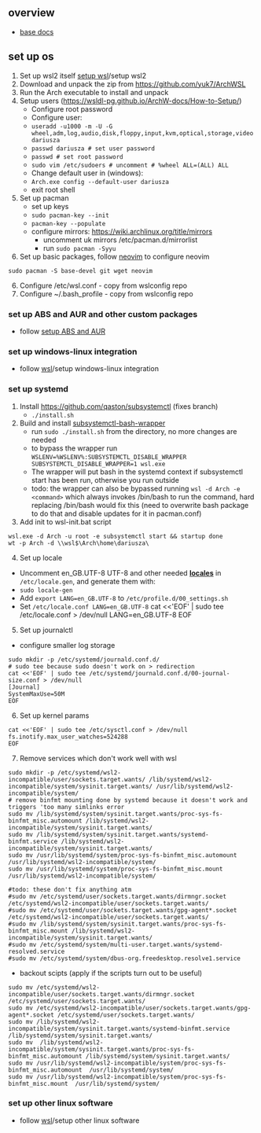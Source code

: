 ## overview

* [base docs](https://wsldl-pg.github.io/ArchW-docs/How-to-Setup/)

## set up os

1. Set up wsl2 itself [setup wsl](./wsl.md)/setup wsl2
1. Download and unpack the zip from <https://github.com/yuk7/ArchWSL>
2. Run the Arch executable to install and unpack
3. Setup users (https://wsldl-pg.github.io/ArchW-docs/How-to-Setup/)
     * Configure root password
     * Configure user: 
     * `useradd -u1000 -m -U -G wheel,adm,log,audio,disk,floppy,input,kvm,optical,storage,video dariusza`
     * `passwd dariusza # set user password`
     * `passwd # set root password`
     * `sudo vim /etc/sudoers # uncomment # %wheel ALL=(ALL) ALL`
     * Change default user in (windows):
     * `Arch.exe config --default-user dariusza`
     * exit root shell
4. Set up pacman
    * set up keys
     * `sudo pacman-key --init`
     * `pacman-key --populate`
    * configure mirrors: <https://wiki.archlinux.org/title/mirrors>
        * uncomment uk mirrors /etc/pacman.d/mirrorlist
        * run `sudo pacman -Syyu`
5. Set up basic packages, follow [neovim](../tools/neovim.md) to configure neovim
```
sudo pacman -S base-devel git wget neovim
```
6. Configure /etc/wsl.conf - copy from wslconfig repo
7. Configure ~/.bash_profile - copy from wslconfig repo


### set up ABS and AUR and other custom packages

- follow [setup ABS and AUR](../linux/arch_custom_packages.md)

### set up windows-linux integration

- follow [wsl](./wsl.md)/setup windows-linux integration

### set up systemd

1. Install https://github.com/qaston/subsystemctl (fixes branch)
    * `./install.sh`
2. Build and install [subsystemctl-bash-wrapper](https://github.com/QAston/wslconfig/tree/master/bin/subsystemctl-redir)
    * run `sudo ./install.sh` from the directory, no more changes are needed
    * to bypass the wrapper run `WSLENV=%WSLENV%:SUBSYSTEMCTL_DISABLE_WRAPPER SUBSYSTEMCTL_DISABLE_WRAPPER=1 wsl.exe`
    * The wrapper will put bash in the systemd context if subsystemctl start has been run, otherwise you run outside
    * todo: the wrapper can also be bypassed running `wsl -d Arch -e <command>` which always invokes /bin/bash to run the command, hard replacing /bin/bash would fix this (need to overwrite bash package to do that and disable updates for it in pacman.conf)
3. Add init to wsl-init.bat script
```
wsl.exe -d Arch -u root -e subsystemctl start && startup done
wt -p Arch -d \\wsl$\Arch\home\dariusza\
```
4. Set up locale
  * Uncomment en_GB.UTF-8 UTF-8 and other needed **[locales](https://wiki.archlinux.org/index.php/Locale)** in `/etc/locale.gen`, and generate them with:
  * `sudo locale-gen`
  * Add `export LANG=en_GB.UTF-8` to `/etc/profile.d/00_settings.sh`
  * Set `/etc/locale.conf LANG=en_GB.UTF-8` 
cat <<'EOF' | sudo tee /etc/locale.conf > /dev/null
LANG=en_GB.UTF-8
EOF
5. Set up journalctl
  * configure smaller log storage
```
sudo mkdir -p /etc/systemd/journald.conf.d/
# sudo tee because sudo doesn't work on > redirection
cat <<'EOF' | sudo tee /etc/systemd/journald.conf.d/00-journal-size.conf > /dev/null
[Journal]
SystemMaxUse=50M
EOF
```
6. Set up kernel params
```
cat <<'EOF' | sudo tee /etc/sysctl.conf > /dev/null
fs.inotify.max_user_watches=524288
EOF
```
7. Remove services which don't work well with wsl
```
sudo mkdir -p /etc/systemd/wsl2-incompatible/user/sockets.target.wants/ /lib/systemd/wsl2-incompatible/system/sysinit.target.wants/ /usr/lib/systemd/wsl2-incompatible/system/
# remove binfmt mounting done by systemd because it doesn't work and triggers 'too many simlinks error
sudo mv /lib/systemd/system/sysinit.target.wants/proc-sys-fs-binfmt_misc.automount /lib/systemd/wsl2-incompatible/system/sysinit.target.wants/
sudo mv /lib/systemd/system/sysinit.target.wants/systemd-binfmt.service /lib/systemd/wsl2-incompatible/system/sysinit.target.wants/
sudo mv /usr/lib/systemd/system/proc-sys-fs-binfmt_misc.automount /usr/lib/systemd/wsl2-incompatible/system/
sudo mv /usr/lib/systemd/system/proc-sys-fs-binfmt_misc.mount /usr/lib/systemd/wsl2-incompatible/system/

#todo: these don't fix anything atm
#sudo mv /etc/systemd/user/sockets.target.wants/dirmngr.socket  /etc/systemd/wsl2-incompatible/user/sockets.target.wants/
#sudo mv /etc/systemd/user/sockets.target.wants/gpg-agent*.socket /etc/systemd/wsl2-incompatible/user/sockets.target.wants/
#sudo mv /lib/systemd/system/sysinit.target.wants/proc-sys-fs-binfmt_misc.mount /lib/systemd/wsl2-incompatible/system/sysinit.target.wants/
#sudo mv /etc/systemd/system/multi-user.target.wants/systemd-resolved.service
#sudo mv /etc/systemd/system/dbus-org.freedesktop.resolve1.service
```
- backout scipts (apply if the scripts turn out to be useful)
```
sudo mv /etc/systemd/wsl2-incompatible/user/sockets.target.wants/dirmngr.socket   /etc/systemd/user/sockets.target.wants/
sudo mv /etc/systemd/wsl2-incompatible/user/sockets.target.wants/gpg-agent*.socket /etc/systemd/user/sockets.target.wants/
sudo mv /lib/systemd/wsl2-incompatible/system/sysinit.target.wants/systemd-binfmt.service /lib/systemd/system/sysinit.target.wants/
sudo mv  /lib/systemd/wsl2-incompatible/system/sysinit.target.wants/proc-sys-fs-binfmt_misc.automount /lib/systemd/system/sysinit.target.wants/
sudo mv /usr/lib/systemd/wsl2-incompatible/system/proc-sys-fs-binfmt_misc.automount  /usr/lib/systemd/system/
sudo mv /usr/lib/systemd/wsl2-incompatible/system/proc-sys-fs-binfmt_misc.mount  /usr/lib/systemd/system/
```


### set up other linux software

- follow [wsl](./wsl.md)/setup other linux software
